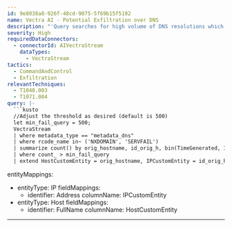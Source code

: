 ```yaml
---
id: 9e8038a8-926f-48cd-9075-5f69b15f5192
name: Vectra AI - Potential Exfiltration over DNS
description: "'Query searches for high volume of DNS resolutions which return non existent domain. \nMetadata required = metadata_dns'\n"
severity: High
requiredDataConnectors:
  - connectorId: AIVectraStream
    dataTypes:
      - VectraStream
tactics:
  - CommandAndControl
  - Exfiltration
relevantTechniques:
  - T1048.003
  - T1071.004
query: |-
  ```kusto
  //Adjust the threshold as desired (default is 500)
  let min_fail_query = 500;
  VectraStream
  | where metadata_type == "metadata_dns"
  | where rcode_name in~ ('NXDOMAIN', 'SERVFAIL')
  | summarize count() by orig_hostname, id_orig_h, bin(TimeGenerated, 1h)
  | where count_ > min_fail_query
  | extend HostCustomEntity = orig_hostname, IPCustomEntity = id_orig_h
  ```
entityMappings:
  - entityType: IP
    fieldMappings:
      - identifier: Address
        columnName: IPCustomEntity
  - entityType: Host
    fieldMappings:
      - identifier: FullName
        columnName: HostCustomEntity
---
```


